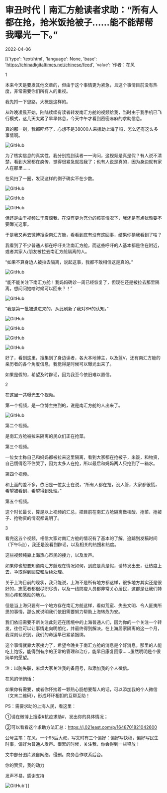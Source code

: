 # 审丑时代｜南汇方舱读者求助：“所有人都在抢，抢米饭抢被子……能不能帮帮我曝光一下。”

2022-04-06

[{'type': 'text/html', 'language': None, 'base': 'https://chinadigitaltimes.net/chinese/feed', 'value': '作者：在风

1

本来今天是要发其他文章的，但由于这个事情更为紧急，且这个事情目前没有热度，非常需要你们所有人的重视。

我先捋一下思路，大概是这样的。

从昨晚凌晨开始，陆陆续续有读者转发南汇方舱的视频给我，当时由于我手机已飞行模式，这几天太累了早早休息，今天中午才看到密密麻麻的求助信息。

真的那一刻，我都吓坏了，心想不是38000人来援助上海了吗，怎么还有这么多事情啊。

![GitHub](https://chinadigitaltimes.net/chinese/files/2022/04/post-679125-624d0fb93a0f5.png)

为了核实信息的真实性，我分别找到读者一一询问，这视频是真是假？有人说不清楚，看到大家都在疯传，觉得很紧急就找我了；也有人说是真的，因为身边就有家人在那里……

在风扫了一圈，发现这样的例子确实不在少数。

![GitHub](https://chinadigitaltimes.net/chinese/files/2022/04/post-679125-624d0fb94119b.)

![GitHub](https://chinadigitaltimes.net/chinese/files/2022/04/post-679125-624d0fb949060.)

![GitHub](https://chinadigitaltimes.net/chinese/files/2022/04/post-679125-624d0fb952739.)

但还是由于视频过于震惊我，在没有更为充分的核实情况下，我还是有点犹豫要不要曝光这事。

于是我又再去微博搜索南汇方舱，看看到底有没有这回事，结果你猜我看到了啥？

我看到了不少普通人都在呼吁关注南汇方舱，而这些呼吁的人基本都是住在附近，或者其家人/朋友被拉去南汇方舱隔离的人。

“如果不算身边人被拉去隔离，说起这事，我都不敢相信这是真的。”

![GitHub](https://chinadigitaltimes.net/chinese/files/2022/04/post-679125-624d0fb9620f4.)

“能不能关注下南汇方舱！我妈妈确诊一周已经恢复了，但现在还是被拉去那里隔离，想问问她啥时候可以回来？！”

![GitHub](https://chinadigitaltimes.net/chinese/files/2022/04/post-679125-624d0fb96fc9f.)

“我是第一批被送进来的，从此刷新了我对SH的认知。”

![GitHub](https://chinadigitaltimes.net/chinese/files/2022/04/post-679125-624d0fb97dfd0.)

![GitHub](https://chinadigitaltimes.net/chinese/files/2022/04/post-679125-624d0fb98ad3d.)

![GitHub](https://chinadigitaltimes.net/chinese/files/2022/04/post-679125-624d0fb994abd.)

![GitHub](https://chinadigitaltimes.net/chinese/files/2022/04/post-679125-624d0fb99e593.)

好了，看到这里，搜集到了身边读者，各大本地博主，以及蓝V，还有南汇方舱的亲历者的各个角度信息，我觉得是时候可以曝光出来了。

如果是假的，希望及时辟谣，因为我至今依旧难以置信。

2

在这里一共曝光五个视频。

第一个视频，是一位博主拍到的，说是南汇方舱的人出来了。



![GitHub](https://chinadigitaltimes.net/chinese/files/2022/04/post-679125-624d0fb9ab815.)

第二个视频。

是南汇方舱被拉来隔离的民众们正在抢菜。



第三个视频。

一位女士称自己和妈妈都被拉来这里隔离，看到大家都在抢被子，米饭，和物资，自己慌得忍不住哭了，因为太多人在抢，所以最后和妈妈两人只抢到了一箱水。



第四个视频。

和上面的差不多，依旧是一位女士在说，“所有人都在抢，没人管，大家都很慌，希望被看到，希望得到处理。”



第五个视频。

这个时长最长，算是以上视频的汇总，把目前在南汇方舱隔离做核酸、抢菜、抢被子、抢物资的情况都说明了。



3

看完这五个视频，相信大家对南汇方舱的情况有了基本的了解。追踪到发稿时间（下午5点），我还是没看到辟谣，以及相关的热搜和热度。

这些视频纯靠上海热心市民的接力，以及发声。

如果你也想要知道南汇方舱现在情况如何，到底是真是假，请转发出去，让热度上去，争取得到回应和后续处理。

关于上海目前的现状，我只能说，上海不是所有地方都这样，很多地方其实还是很好的，志愿者都很尽职尽责，以及一线防疫人员都非常关心居民，这都是让我们特别心疼和感动的地方。

但是当上海只要有一个地方存在南汇方舱这样，看似荒蛮、失去文明、令人匪夷所思的事情，那么就说明我们依旧需要努力帮助上海转危为安。

我们依旧需要不断关注此刻还在困境中的上海普通人们，因为你的一个关注一个转发，往往可以让事情走向明朗化，并最终得到解决。在上海居家隔离的这一个月，我深刻认识到，我们的命运早已紧紧捆绑。

这个事情就靠大家接力了，希望今晚关于南汇方舱的消息是个好消息。那里的人能吃上饱饭，能得到有序的正常的管理和治疗，能早日康复回家……虽然明明是个很简单的愿望。



注：以防失联，麻烦大家关注我的备用号，和添加我的个人微信。

在风的悄悄话：



如果你有需要，或者你怀揣着一颗热心肠想要帮人的话，可以添加我的个人微信（文末二维码），形成环环相扣的互帮互助！



PS：需要求助的上海人民，看这里：



①请在微博上搜索#抗疫求助#，发出你的具体情况；

②可以看看这个求助方法汇总：https://j.021east.com/p/1648701821042600



公号主笔：在风，一个95后大叔，写文时有三个偏好：偏好写快稿，偏好写民生时事，偏好为普通人发声。很累的时候，关注我，你会得到一些释放！

文中部分图片源自网络，侵删。商务合作联系后台。

你的赞赏，我的动力

发声不易，感谢支持

![GitHub](https://chinadigitaltimes.net/chinese/files/2022/04/post-679125-624d0fb9b4345.)'}]